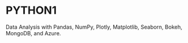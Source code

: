 # PYTHON1
Data Analysis with Pandas, NumPy, Plotly, Matplotlib, Seaborn, Bokeh, MongoDB, and Azure.
